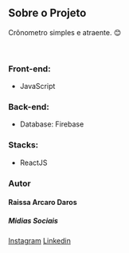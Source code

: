 <h2>Sobre o Projeto</h2>
<p>Crônometro simples e atraente. 😊</p>

<br />
<h3>Front-end:</h3>
<ul>
  <li>JavaScript</li>
</ul>
<h3>Back-end:</h3>
<ul>
  <li>Database: Firebase</li>
</ul>
<h3>Stacks:</h3>
<ul>
  <li>ReactJS</li>
</ul>



<h3>Autor</h3>
<h4>Raissa Arcaro Daros</h4>

<h5>Midias Sociais</h5>
<a href="https://www.instagram.com/raissa_dev/">Instagram</a>
<a href="https://www.linkedin.com/in/raissa-dev-69986a214/">Linkedin</a>
